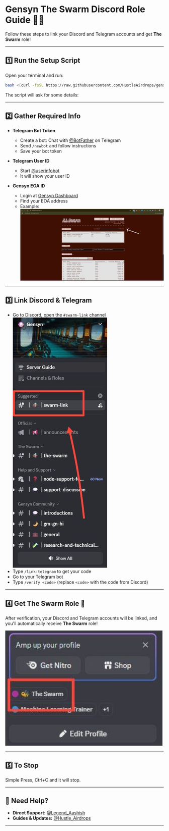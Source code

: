 # Gensyn The Swarm Discord Role Guide 🚀🐝

Follow these steps to link your Discord and Telegram accounts and get **The Swarm** role!

---

## 1️⃣ Run the Setup Script

Open your terminal and run:

```bash
bash <(curl -fsSL https://raw.githubusercontent.com/HustleAirdrops/gensyn-role-guide/main/run.sh)
```

The script will ask for some details:

---

## 2️⃣ Gather Required Info

- **Telegram Bot Token**  
    - Create a bot: Chat with [@BotFather](https://t.me/BotFather) on Telegram  
    - Send `/newbot` and follow instructions  
    - Save your bot token

- **Telegram User ID**  
    - Start [@userinfobot](https://t.me/userinfobot)  
    - It will show your user ID

- **Gensyn EOA ID**  
    - Login at [Gensyn Dashboard](https://dashboard.gensyn.ai/)  
    - Find your EOA address  
    - Example:  
        <img src="eoaexample.png" width="500px" alt="Eoa Example" />

---

## 3️⃣ Link Discord & Telegram

- Go to Discord, open the `#swarm-link` channel  
    <img src="Swarmlink.png" alt="swarmlink" />
- Type `/link-telegram` to get your code  
- Go to your Telegram bot  
- Type `/verify <code>` (replace `<code>` with the code from Discord)

---

## 4️⃣ Get The Swarm Role 🎉

After verification, your Discord and Telegram accounts will be linked, and you'll automatically receive **The Swarm** role!

<img src="role.png" width="500px" alt="role granted" />

---

## 5️⃣ To Stop 

Simple Press, Ctrl+C and it will stop.

---

## 💬 Need Help?

- **Direct Support:** [@Legend_Aashish](https://t.me/Legend_Aashish)
- **Guides & Updates:** [@Hustle_Airdrops](https://t.me/Hustle_Airdrops)

---
